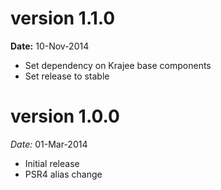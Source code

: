 version 1.1.0
=============
**Date:** 10-Nov-2014

- Set dependency on Krajee base components
- Set release to stable

version 1.0.0
=============

*Date:* 01-Mar-2014

- Initial release
- PSR4 alias change
